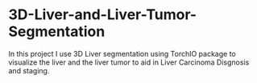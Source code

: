 # 3D-Liver-and-Liver-Tumor-Segmentation
In this project I use 3D Liver segmentation using TorchIO package to visualize the liver and the liver tumor to aid in Liver Carcinoma Disgnosis and staging. 
